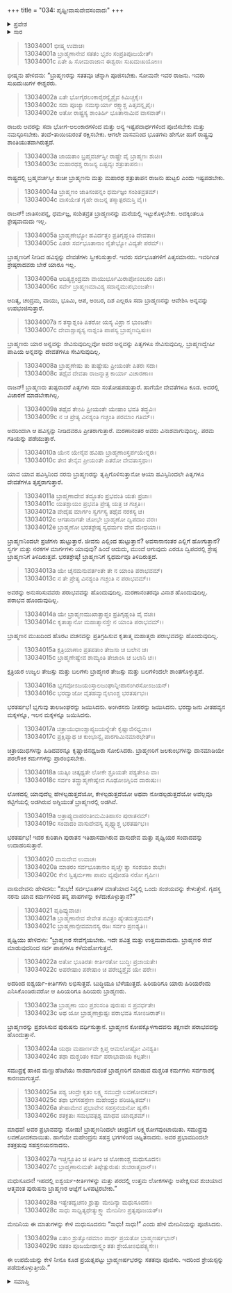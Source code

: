 +++
title = "034: ಪೃಥ್ವೀವಾಸುದೇವಸಂವಾದಃ"
+++

<details><summary>ಪ್ರವೇಶ</summary>


।।   ಓಂ ಓಂ ನಮೋ ನಾರಾಯಣಾಯ।।   ಶ್ರೀ ವೇದವ್ಯಾಸಾಯ ನಮಃ ।।

ಶ್ರೀ ಕೃಷ್ಣದ್ವೈಪಾಯನ ವೇದವ್ಯಾಸ ವಿರಚಿತ  

**ಶ್ರೀ ಮಹಾಭಾರತ**

**ಅನುಶಾಸನ ಪರ್ವ**

**ದಾನಧರ್ಮ ಪರ್ವ**

**ಅಧ್ಯಾಯ 34**


</details>

<details><summary>ಸಾರ</summary>

ಬ್ರಾಹ್ಮಣರ ಪ್ರಶಂಸೆಯನ್ನು ಮುಂದುವರಿಸಿ (1-18) ಭೀಷ್ಮನು ವಾಸುದೇವ-ಪೃಥ್ವಿಯರ ಸಂವಾದವನ್ನು ಉದಾಹರಿಸಿದುದು (19-29).


</details>


> 13034001 ಭೀಷ್ಮ ಉವಾಚ।  
13034001a ಬ್ರಾಹ್ಮಣಾನೇವ ಸತತಂ ಭೃಶಂ ಸಂಪ್ರತಿಪೂಜಯೇತ್।  
13034001c ಏತೇ ಹಿ ಸೋಮರಾಜಾನ ಈಶ್ವರಾಃ ಸುಖದುಃಖಯೋಃ।।

ಭೀಷ್ಮನು ಹೇಳಿದನು: “ಬ್ರಾಹ್ಮಣರನ್ನು ಸತತವೂ ಚೆನ್ನಾಗಿ ಪೂಜಿಸಬೇಕು. ಸೋಮನೇ ಇವರ ರಾಜನು. ಇವರು ಸುಖದುಃಖಗಳ ಈಶ್ವರರು.

> 13034002a ಏತೇ ಭೋಗೈರಲಂಕಾರೈರನ್ಯೈಶ್ಚೈವ ಕಿಮಿಚ್ಚಕೈಃ।  
13034002c ಸದಾ ಪೂಜ್ಯಾ ನಮಸ್ಕಾರ್ಯಾ ರಕ್ಷ್ಯಾಶ್ಚ ಪಿತೃವನ್ನೃಪೈಃ।  
13034002e ಅತೋ ರಾಷ್ಟ್ರಸ್ಯ ಶಾಂತಿರ್ಹಿ ಭೂತಾನಾಮಿವ ವಾಸವಾತ್।।

ರಾಜರು ಅವರನ್ನು ಸದಾ ಭೋಗ-ಅಲಂಕಾರಗಳಿಂದ ಮತ್ತು ಅನ್ಯ ಇಷ್ಟಪದಾರ್ಥಗಳಿಂದ ಪೂಜಿಸಬೇಕು ಮತ್ತು ನಮಸ್ಕರಿಸಬೇಕು. ತಂದೆ-ತಾಯಿಯರಂತೆ ರಕ್ಷಿಸಬೇಕು. ಆಗಲೇ ವಾಸವನಿಂದ ಭೂತಗಳು ಹೇಗೋ ಹಾಗೆ ರಾಷ್ಟ್ರವು ಶಾಂತಿಯುತವಾಗಿರುತ್ತದೆ.

> 13034003a ಜಾಯತಾಂ ಬ್ರಹ್ಮವರ್ಚಸ್ವೀ ರಾಷ್ಟ್ರೇ ವೈ ಬ್ರಾಹ್ಮಣಃ ಶುಚಿಃ।  
13034003c ಮಹಾರಥಶ್ಚ ರಾಜನ್ಯ ಏಷ್ಟವ್ಯಃ ಶತ್ರುತಾಪನಃ।।

ರಾಷ್ಟ್ರದಲ್ಲಿ ಬ್ರಹ್ಮವರ್ಚಸ್ವೀ ಶುಚೀ ಬ್ರಾಹ್ಮಣನು ಮತ್ತು ಮಹಾರಥ ಶತ್ರುತಾಪನ ರಾಜನು ಹುಟ್ಟಲಿ ಎಂದು ಇಷ್ಟಪಡಬೇಕು.

> 13034004a ಬ್ರಾಹ್ಮಣಂ ಜಾತಿಸಂಪನ್ನಂ ಧರ್ಮಜ್ಞಂ ಸಂಶಿತವ್ರತಮ್।  
13034004c ವಾಸಯೇತ ಗೃಹೇ ರಾಜನ್ನ ತಸ್ಮಾತ್ಪರಮಸ್ತಿ ವೈ।।

ರಾಜನ್! ಜಾತಿಸಂಪನ್ನ, ಧರ್ಮಜ್ಞ, ಸಂಶಿತವ್ರತ ಬ್ರಾಹ್ಮಣನನ್ನು ಮನೆಯಲ್ಲಿ ಇಟ್ಟುಕೊಳ್ಳಬೇಕು. ಅದಕ್ಕಿಂತಲೂ ಶ್ರೇಷ್ಠವಾದುದು ಇಲ್ಲ.

> 13034005a ಬ್ರಾಹ್ಮಣೇಭ್ಯೋ ಹವಿರ್ದತ್ತಂ ಪ್ರತಿಗೃಹ್ಣಂತಿ ದೇವತಾಃ।  
13034005c ಪಿತರಃ ಸರ್ವಭೂತಾನಾಂ ನೈತೇಭ್ಯೋ ವಿದ್ಯತೇ ಪರಮ್।।

ಬ್ರಾಹ್ಮಣರಿಗೆ ನೀಡಿದ ಹವಿಸ್ಸನ್ನು ದೇವತೆಗಳು ಸ್ವೀಕರಿಸುತ್ತಾರೆ. ಇವರು ಸರ್ವಭೂತಗಳಿಗೆ ಪಿತೃಸಮಾನರು. ಇವರಿಗಿಂತ ಶ್ರೇಷ್ಠರಾದವರು ಬೇರೆ ಯಾರೂ ಇಲ್ಲ.

> 13034006a ಆದಿತ್ಯಶ್ಚಂದ್ರಮಾ ವಾಯುರ್ಭೂಮಿರಾಪೋಽಂಬರಂ ದಿಶಃ।  
13034006c ಸರ್ವೇ ಬ್ರಾಹ್ಮಣಮಾವಿಶ್ಯ ಸದಾನ್ನಮುಪಭುಂಜತೇ।।

ಆದಿತ್ಯ, ಚಂದ್ರಮ, ವಾಯು, ಭೂಮಿ, ಆಪ, ಅಂಬರ, ದಿಶ ಎಲ್ಲರೂ ಸದಾ ಬ್ರಾಹ್ಮಣನನ್ನು ಆವೇಶಿಸಿ ಅನ್ನವನ್ನು ಉಪಭಂಜಿಸುತ್ತಾರೆ.

> 13034007a ನ ತಸ್ಯಾಶ್ನಂತಿ ಪಿತರೋ ಯಸ್ಯ ವಿಪ್ರಾ ನ ಭುಂಜತೇ।  
13034007c ದೇವಾಶ್ಚಾಪ್ಯಸ್ಯ ನಾಶ್ನಂತಿ ಪಾಪಸ್ಯ ಬ್ರಾಹ್ಮಣದ್ವಿಷಃ।।

ಬ್ರಾಹ್ಮಣರು ಯಾರ ಅನ್ನವನ್ನು ಸೇವಿಸುವುದಿಲ್ಲವೋ ಅವರ ಅನ್ನವನ್ನು ಪಿತೃಗಳೂ ಸೇವಿಸುವುದಿಲ್ಲ. ಬ್ರಾಹ್ಮಣದ್ವೇಷೀ ಪಾಪಿಯ ಅನ್ನವನ್ನು ದೇವತೆಗಳೂ ಸೇವಿಸುವುದಿಲ್ಲ.

> 13034008a ಬ್ರಾಹ್ಮಣೇಷು ತು ತುಷ್ಟೇಷು ಪ್ರೀಯಂತೇ ಪಿತರಃ ಸದಾ।  
13034008c ತಥೈವ ದೇವತಾ ರಾಜನ್ನಾತ್ರ ಕಾರ್ಯಾ ವಿಚಾರಣಾ।।

ರಾಜನ್! ಬ್ರಾಹ್ಮಣರು ತುಷ್ಟರಾದರೆ ಪಿತೃಗಳು ಸದಾ ಸಂತೋಷಪಡುತ್ತಾರೆ. ಹಾಗೆಯೇ ದೇವತೆಗಳೂ ಕೂಡ. ಅದರಲ್ಲಿ ವಿಚಾರಣೆ ಮಾಡಬೇಕಾಗಿಲ್ಲ.

> 13034009a ತಥೈವ ತೇಽಪಿ ಪ್ರೀಯಂತೇ ಯೇಷಾಂ ಭವತಿ ತದ್ಧವಿಃ।  
13034009c ನ ಚ ಪ್ರೇತ್ಯ ವಿನಶ್ಯಂತಿ ಗಚ್ಚಂತಿ ಪರಮಾಂ ಗತಿಮ್।।

ಅದರಿಂದಾಗಿ ಆ ಹವಿಸ್ಸನ್ನು ನೀಡಿದವರೂ ಪ್ರೀತರಾಗುತ್ತಾರೆ. ಮರಣಾನಂತರ ಅವರು ವಿನಾಶವಾಗುವುದಿಲ್ಲ. ಪರಮ ಗತಿಯನ್ನು ಪಡೆಯುತ್ತಾರೆ.

> 13034010a ಯೇನ ಯೇನೈವ ಹವಿಷಾ ಬ್ರಾಹ್ಮಣಾಂಸ್ತರ್ಪಯೇನ್ನರಃ।  
13034010c ತೇನ ತೇನೈವ ಪ್ರೀಯಂತೇ ಪಿತರೋ ದೇವತಾಸ್ತಥಾ।।

ಯಾವ ಯಾವ ಹವಿಸ್ಸಿನಿಂದ ನರನು ಬ್ರಾಹ್ಮಣರನ್ನು ತೃಪ್ತಿಗೊಳಿಸುತ್ತಾನೋ ಆಯಾ ಹವಿಸ್ಸಿನಿಂದಲೇ ಪಿತೃಗಳೂ ದೇವತೆಗಳೂ ತೃಪ್ತರಾಗುತ್ತಾರೆ.

> 13034011a ಬ್ರಾಹ್ಮಣಾದೇವ ತದ್ಭೂತಂ ಪ್ರಭವಂತಿ ಯತಃ ಪ್ರಜಾಃ।  
13034011c ಯತಶ್ಚಾಯಂ ಪ್ರಭವತಿ ಪ್ರೇತ್ಯ ಯತ್ರ ಚ ಗಚ್ಚತಿ।।  
13034012a ವೇದೈಷ ಮಾರ್ಗಂ ಸ್ವರ್ಗಸ್ಯ ತಥೈವ ನರಕಸ್ಯ ಚ।  
13034012c ಆಗತಾನಾಗತೇ ಚೋಭೇ ಬ್ರಾಹ್ಮಣೋ ದ್ವಿಪದಾಂ ವರಃ।  
13034012e ಬ್ರಾಹ್ಮಣೋ ಭರತಶ್ರೇಷ್ಠ ಸ್ವಧರ್ಮಂ ವೇದ ಮೇಧಯಾ।।

ಬ್ರಾಹ್ಮಣನಿಂದಲೇ ಪ್ರಜೆಗಳು ಹುಟ್ಟುತ್ತಾರೆ. ಜೀವನು ಎಲ್ಲಿಂದ ಹುಟ್ಟುತ್ತಾನೆ? ಅವಸಾನಾನಂತರ ಎಲ್ಲಿಗೆ ಹೋಗುತ್ತಾನೆ? ಸ್ವರ್ಗ ಮತ್ತು ನರಕಗಳ ಮಾರ್ಗಗಳು ಯಾವುವು? ಹಿಂದೆ ಆದುದು, ಮುಂದೆ ಆಗುವುದು ಎರಡೂ ದ್ವಿಪದರಲ್ಲಿ ಶ್ರೇಷ್ಠ ಬ್ರಾಹ್ಮಣನಿಗೆ ತಿಳಿದಿರುತ್ತವೆ. ಭರತಶ್ರೇಷ್ಠ! ಬ್ರಾಹ್ಮಣನಿಗೆ ಸ್ವಧರ್ಮವೂ ತಿಳಿದಿರುತ್ತದೆ.

> 13034013a ಯೇ ಚೈನಮನುವರ್ತಂತೇ ತೇ ನ ಯಾಂತಿ ಪರಾಭವಮ್।  
13034013c ನ ತೇ ಪ್ರೇತ್ಯ ವಿನಶ್ಯಂತಿ ಗಚ್ಚಂತಿ ನ ಪರಾಭವಮ್।।

ಅವರನ್ನು ಅನುಸರಿಸುವವರು ಪರಾಭವವನ್ನು ಹೊಂದುವುದಿಲ್ಲ. ಮರಣಾನಂತರವೂ ವಿನಾಶ ಹೊಂದುವುದಿಲ್ಲ. ಪರಾಭವ ಹೊಂದುವುದಿಲ್ಲ.

> 13034014a ಯೇ ಬ್ರಾಹ್ಮಣಮುಖಾತ್ಪ್ರಾಪ್ತಂ ಪ್ರತಿಗೃಹ್ಣಂತಿ ವೈ ವಚಃ।  
13034014c ಕೃತಾತ್ಮಾನೋ ಮಹಾತ್ಮಾನಸ್ತೇ ನ ಯಾಂತಿ ಪರಾಭವಮ್।।

ಬ್ರಾಹ್ಮಣನ ಮುಖದಿಂದ ಹೊರಟ ವಚನವನ್ನು ಪ್ರತಿಗ್ರಹಿಸುವ ಕೃತಾತ್ಮ ಮಹಾತ್ಮರು ಪರಾಭವವನ್ನು ಹೊಂದುವುದಿಲ್ಲ.

> 13034015a ಕ್ಷತ್ರಿಯಾಣಾಂ ಪ್ರತಪತಾಂ ತೇಜಸಾ ಚ ಬಲೇನ ಚ।  
13034015c ಬ್ರಾಹ್ಮಣೇಷ್ವೇವ ಶಾಮ್ಯಂತಿ ತೇಜಾಂಸಿ ಚ ಬಲಾನಿ ಚ।।

ಕ್ಷತ್ರಿಯರ ಉಜ್ವಲ ತೇಜಸ್ಸು ಮತ್ತು ಬಲಗಳು ಬ್ರಾಹ್ಮಣರ ತೇಜಸ್ಸು ಮತ್ತು ಬಲಗಳಿಂದಲೇ ಶಾಂತಗೊಳ್ಳುತ್ತವೆ.

> 13034016a ಭೃಗವೋಽಜಯಂಸ್ತಾಲಜಂಘಾನ್ನೀಪಾನಂಗಿರಸೋಽಜಯನ್।  
13034016c ಭರದ್ವಾಜೋ ವೈತಹವ್ಯಾನೈಲಾಂಶ್ಚ ಭರತರ್ಷಭ।।

ಭರತರ್ಷಭ! ಭೃಗುವು ತಾಲಜಂಘರನ್ನು ಜಯಿಸಿದನು. ಅಂಗಿರಸನು ನೀಪರನ್ನು ಜಯಿಸಿದನು. ಭರದ್ವಾಜನು ವೀತಹವ್ಯನ ಮಕ್ಕಳನ್ನೂ, ಇಲನ ಮಕ್ಕಳನ್ನೂ ಜಯಿಸಿದನು.

> 13034017a ಚಿತ್ರಾಯುಧಾಂಶ್ಚಾಪ್ಯಜಯನ್ನೇತೇ ಕೃಷ್ಣಾಜಿನಧ್ವಜಾಃ।  
13034017c ಪ್ರಕ್ಷಿಪ್ಯಾಥ ಚ ಕುಂಭಾನ್ವೈ ಪಾರಗಾಮಿನಮಾರಭೇತ್।।

ಚಿತ್ರಾಯುಧಗಳನ್ನು ಹಿಡಿದವರನ್ನೂ ಕೃಷ್ಣಾಜಿನಧ್ವಜರು ಸೋಲಿಸಿದರು. ಬ್ರಾಹ್ಮಣರಿಗೆ ಜಲಕುಂಭಗಳನ್ನು ದಾನಮಾಡಿಯೇ ಪರಲೌಕಿಕ ಕರ್ಮಗಳನ್ನು ಪ್ರಾರಂಭಿಸಬೇಕು.

> 13034018a ಯತ್ಕಿಂ ಚಿತ್ಕಥ್ಯತೇ ಲೋಕೇ ಶ್ರೂಯತೇ ಪಶ್ಯತೇಽಪಿ ವಾ।  
13034018c ಸರ್ವಂ ತದ್ಬ್ರಾಹ್ಮಣೇಷ್ವೇವ ಗೂಢೋಽಗ್ನಿರಿವ ದಾರುಷು।।

ಲೋಕದಲ್ಲಿ ಯಾವುದೆಲ್ಲ ಹೇಳಲ್ಪಡುತ್ತದೆಯೋ, ಕೇಳಲ್ಪಡುತ್ತದೆಯೋ ಅಥವಾ ನೋಡಲ್ಪಡುತ್ತದೆಯೋ ಅವೆಲ್ಲವೂ ಕಟ್ಟಿಗೆಯಲ್ಲಿ ಅಡಗಿರುವ ಅಗ್ನಿಯಂತೆ ಬ್ರಾಹ್ಮಣರಲ್ಲಿ ಅಡಗಿವೆ.

> 13034019a ಅತ್ರಾಪ್ಯುದಾಹರಂತೀಮಮಿತಿಹಾಸಂ ಪುರಾತನಮ್।  
13034019c ಸಂವಾದಂ ವಾಸುದೇವಸ್ಯ ಪೃಥ್ವ್ಯಾಶ್ಚ ಭರತರ್ಷಭ।।

ಭರತರ್ಷಭ! ಇದರ ಕುರಿತಾಗಿ ಪುರಾತನ ಇತಿಹಾಸವಾಗಿರುವ ವಾಸುದೇವ ಮತ್ತು ಪೃಥ್ವಿಯರ ಸಂವಾದವನ್ನು ಉದಾಹರಿಸುತ್ತಾರೆ.

> 13034020 ವಾಸುದೇವ ಉವಾಚ।  
13034020a ಮಾತರಂ ಸರ್ವಭೂತಾನಾಂ ಪೃಚ್ಚೇ ತ್ವಾ ಸಂಶಯಂ ಶುಭೇ।  
13034020c ಕೇನ ಸ್ವಿತ್ಕರ್ಮಣಾ ಪಾಪಂ ವ್ಯಪೋಹತಿ ನರೋ ಗೃಹೀ।।

ವಾಸುದೇವನು ಹೇಳಿದನು: “ಶುಭೇ! ಸರ್ವಭೂತಗಳ ಮಾತೆಯಾದ
ನಿನ್ನಲ್ಲಿ ಒಂದು ಸಂಶಯವನ್ನು ಕೇಳುತ್ತೇನೆ. ಗೃಹಸ್ಥ ನರನು ಯಾವ ಕರ್ಮಗಳಿಂದ ತನ್ನ ಪಾಪಗಳನ್ನು ಕಳೆದುಕೊಳ್ಳುತ್ತಾನೆ?”

> 13034021 ಪೃಥಿವ್ಯುವಾಚ।  
13034021a ಬ್ರಾಹ್ಮಣಾನೇವ ಸೇವೇತ ಪವಿತ್ರಂ ಹ್ಯೇತದುತ್ತಮಮ್।  
13034021c ಬ್ರಾಹ್ಮಣಾನ್ಸೇವಮಾನಸ್ಯ ರಜಃ ಸರ್ವಂ ಪ್ರಣಶ್ಯತಿ।।

ಪೃಥ್ವಿಯು ಹೇಳಿದಳು: “ಬ್ರಾಹ್ಮಣರ ಸೇವೆಗೈಯಬೇಕು. ಇದೇ ಪವಿತ್ರ ಮತ್ತು ಉತ್ತಮವಾದುದು. ಬ್ರಾಹ್ಮಣರ ಸೇವೆ ಮಾಡುವುದರಿಂದ ಸರ್ವ ಪಾಪಗಳೂ ಕಳೆದುಹೋಗುತ್ತವೆ.

> 13034022a ಅತೋ ಭೂತಿರತಃ ಕೀರ್ತಿರತೋ ಬುದ್ಧಿಃ ಪ್ರಜಾಯತೇ।  
13034022c ಅಪರೇಷಾಂ ಪರೇಷಾಂ ಚ ಪರೇಭ್ಯಶ್ಚೈವ ಯೇ ಪರೇ।।

ಅದರಿಂದ ಐಶ್ವರ್ಯ-ಕೀರ್ತಿಗಳು ಲಭಿಸುತ್ತವೆ. ಬುದ್ಧಿಯೂ ಬೆಳೆಯುತ್ತದೆ. ಹಿರಿಯರಿಗೂ ಯಾರು ಹಿರಿಯರೆಂದು ಎನಿಸಿಕೊಂಡಿರುವರೋ ಆ ಹಿರಿಯರಿಗೂ ಹಿರಿಯರು ಬ್ರಾಹ್ಮಣರು.

> 13034023a ಬ್ರಾಹ್ಮಣಾ ಯಂ ಪ್ರಶಂಸಂತಿ ಪುರುಷಃ ಸ ಪ್ರವರ್ಧತೇ।  
13034023c ಅಥ ಯೋ ಬ್ರಾಹ್ಮಣಾಕ್ರುಷ್ಟಃ ಪರಾಭವತಿ ಸೋಽಚಿರಾತ್।।

ಬ್ರಾಹ್ಮಣರನ್ನು ಪ್ರಶಂಸಿಸುವ ಪುರುಷನು ವರ್ಧಿಸುತ್ತಾನೆ. ಬ್ರಾಹ್ಮಣನ ಕೋಪಕ್ಕೊಳಗಾದವನು ತಕ್ಷಣವೇ ಪರಾಭವವನ್ನು ಹೊಂದುತ್ತಾನೆ.

> 13034024a ಯಥಾ ಮಹಾರ್ಣವೇ ಕ್ಷಿಪ್ತ ಆಮಲೋಷ್ಟೋ ವಿನಶ್ಯತಿ।  
13034024c ತಥಾ ದುಶ್ಚರಿತಂ ಕರ್ಮ ಪರಾಭಾವಾಯ ಕಲ್ಪತೇ।।

ಸಮುದ್ರಕ್ಕೆ ಹಾಕಿದ ಮಣ್ಣುಹೆಂಟೆಯು ನಾಶವಾಗುವಂತೆ ಬ್ರಾಹ್ಮಣರಿಗೆ ಮಾಡುವ ದುಶ್ಚರಿತ ಕರ್ಮಗಳು ಸರ್ವನಾಶಕ್ಕೆ ಕಾರಣವಾಗುತ್ತವೆ.

> 13034025a ಪಶ್ಯ ಚಂದ್ರೇ ಕೃತಂ ಲಕ್ಷ್ಮ ಸಮುದ್ರೇ ಲವಣೋದಕಮ್।  
13034025c ತಥಾ ಭಗಸಹಸ್ರೇಣ ಮಹೇಂದ್ರಂ ಪರಿಚಿಹ್ನಿತಮ್।।  
13034026a ತೇಷಾಮೇವ ಪ್ರಭಾವೇನ ಸಹಸ್ರನಯನೋ ಹ್ಯಸೌ।  
13034026c ಶತಕ್ರತುಃ ಸಮಭವತ್ಪಶ್ಯ ಮಾಧವ ಯಾದೃಶಮ್।।

ಮಾಧವ! ಅವರ ಪ್ರಭಾವವನ್ನು ನೋಡು! ಬ್ರಾಹ್ಮಣನಿಂದಲೇ ಚಂದ್ರನಿಗೆ ಲಕ್ಷ್ಮರೋಗವುಂಟಾಯಿತು. ಸಮುದ್ರವು ಲವಣೋದಕವಾಯಿತು. ಹಾಗೆಯೇ ಮಹೇಂದ್ರನು ಸಹಸ್ರ ಭಗಗಳಿಂದ ಚಿಹ್ನಿತನಾದನು. ಅವರ ಪ್ರಭಾವದಿಂದಲೇ ಶತಕ್ರತುವು ಸಹಸ್ರನಯನನಾದನು.

> 13034027a ಇಚ್ಚನ್ಭೂತಿಂ ಚ ಕೀರ್ತಿಂ ಚ ಲೋಕಾಂಶ್ಚ ಮಧುಸೂದನ।  
13034027c ಬ್ರಾಹ್ಮಣಾನುಮತೇ ತಿಷ್ಠೇತ್ಪುರುಷಃ ಶುಚಿರಾತ್ಮವಾನ್।।

ಮಧುಸೂದನ! ಇಹದಲ್ಲಿ ಐಶ್ವರ್ಯ-ಕೀರ್ತಿಗಳನ್ನು ಮತ್ತು ಪರದಲ್ಲಿ ಉತ್ತಮ ಲೋಕಗಳನ್ನು ಅಪೇಕ್ಷಿಸುವ ಶುಚಿಯಾದ ಆತ್ಮವಂತ ಪುರುಷನು ಬ್ರಾಹ್ಮಣರ ಆಜ್ಞೆಗೆ ಒಳಪಟ್ಟಿರಬೇಕು.”

> 13034028a ಇತ್ಯೇತದ್ವಚನಂ ಶ್ರುತ್ವಾ ಮೇದಿನ್ಯಾ ಮಧುಸೂದನಃ।  
13034028c ಸಾಧು ಸಾಧ್ವಿತ್ಯಥೇತ್ಯುಕ್ತ್ವಾ ಮೇದಿನೀಂ ಪ್ರತ್ಯಪೂಜಯತ್।।

ಮೇದಿನಿಯ ಈ ಮಾತುಗಳನ್ನು ಕೇಳಿ ಮಧುಸೂದನನು “ಸಾಧು! ಸಾಧು!” ಎಂದು ಹೇಳಿ ಮೇದಿನಿಯನ್ನು ಪೂಜಿಸಿದನು.

> 13034029a ಏತಾಂ ಶ್ರುತ್ವೋಪಮಾಂ ಪಾರ್ಥ ಪ್ರಯತೋ ಬ್ರಾಹ್ಮಣರ್ಷಭಾನ್।  
13034029c ಸತತಂ ಪೂಜಯೇಥಾಸ್ತ್ವಂ ತತಃ ಶ್ರೇಯೋಽಭಿಪತ್ಸ್ಯಸೇ।।

ಈ ಉಪಮೆಯನ್ನು ಕೇಳಿ ನೀನೂ ಕೂಡ ಪ್ರಯತ್ನಪಟ್ಟು ಬ್ರಾಹ್ಮಣರ್ಷಭರನ್ನು ಸತತವೂ ಪೂಜಿಸು. ಇದರಿಂದ ಶ್ರೇಯಸ್ಸನ್ನು ಪಡೆದುಕೊಳ್ಳುತ್ತೀಯೆ.”


<details><summary>ಸಮಾಪ್ತಿ</summary>

ಇತಿ ಶ್ರೀಮಹಾಭಾರತೇ ಅನುಶಾಸನ ಪರ್ವಣಿ ದಾನಧರ್ಮ ಪರ್ವಣಿ ಪೃಥ್ವೀವಾಸುದೇವಸಂವಾದೇ ಚತುಸ್ತ್ರಿಂಶೋಽಧ್ಯಾಯಃ।।  
ಇದು ಶ್ರೀಮಹಾಭಾರತದಲ್ಲಿ ಅನುಶಾಸನ ಪರ್ವದಲ್ಲಿ ದಾನಧರ್ಮ ಪರ್ವದಲ್ಲಿ ಪೃಥ್ವೀವಾಸುದೇವಸಂವಾದ ಎನ್ನುವ ಮೂವತ್ನಾಲ್ಕನೇ ಅಧ್ಯಾಯವು.



</details>
